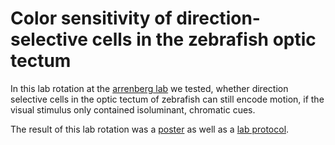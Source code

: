 # Color sensitivity of direction-selective cells in the zebrafish optic tectum

In this lab rotation at the [arrenberg lab](https://arrenberg-lab.de) we tested, whether direction selective cells in the optic tectum of zebrafish can still encode motion, if the visual stimulus only contained isoluminant, chromatic cues.

The result of this lab rotation was a [poster](poster/main.pdf) as well as a [lab protocol](protocol/main.pdf).
